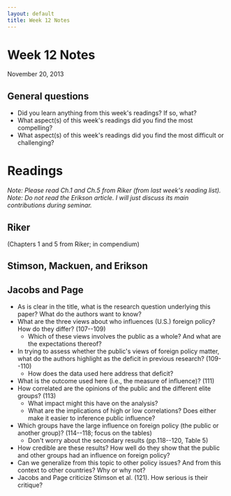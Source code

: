```yaml
---
layout: default
title: Week 12 Notes
---
```


# Week 12 Notes #
November 20, 2013

## General questions ##
* Did you learn anything from this week's readings? If so, what?
* What aspect(s) of this week's readings did you find the most compelling?
* What aspect(s) of this week's readings did you find the most difficult or challenging?


# Readings #

*Note: Please read Ch.1 and Ch.5 from Riker (from last week's reading list).*
*Note: Do not read the Erikson article. I will just discuss its main contributions during seminar.*

## Riker ##
(Chapters 1 and 5 from Riker; in compendium)


## Stimson, Mackuen, and Erikson ##


## Jacobs and Page ##
* As is clear in the title, what is the research question underlying this paper? What do the authors want to know?
* What are the three views about who influences (U.S.) foreign policy? How do they differ? (107--109)
  * Which of these views involves the public as a whole? And what are the expectations thereof?
* In trying to assess whether the public's views of foreign policy matter, what do the authors highlight as the deficit in previous research? (109--110)
  * How does the data used here address that deficit?
* What is the outcome used here (i.e., the measure of influence)? (111)
* How correlated are the opinions of the public and the different elite groups? (113)
  * What impact might this have on the analysis?
  * What are the implications of high or low correlations? Does either make it easier to inference public influence?
* Which groups have the large influence on foreign policy (the public or another group)? (114--118; focus on the tables)
  * Don't worry about the secondary results (pp.118--120, Table 5)
* How credible are these results? How well do they show that the public and other groups had an influence on foreign policy?
* Can we generalize from this topic to other policy issues? And from this context to other countries? Why or why not?
* Jacobs and Page criticize Stimson et al. (121). How serious is their critique?

